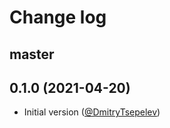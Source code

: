 # Change log

## master

## 0.1.0 (2021-04-20)

- Initial version ([@DmitryTsepelev][])

[@DmitryTsepelev]: https://github.com/DmitryTsepelev
